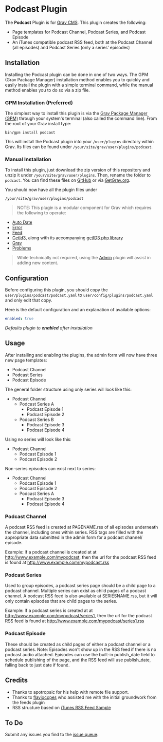 # Podcast Plugin

The **Podcast** Plugin is for [Grav CMS](http://github.com/getgrav/grav). This plugin creates the following:
- Page templates for Podcast Channel, Podcast Series, and Podcast Episode
- An iTunes compatible podcast RSS feed, both at the Podcast Channel (all episodes) and Podcast Series (only a series' episodes)

## Installation

Installing the Podcast plugin can be done in one of two ways. The GPM (Grav Package Manager) installation method enables you to quickly and easily install the plugin with a simple terminal command, while the manual method enables you to do so via a zip file.

### GPM Installation (Preferred)

The simplest way to install this plugin is via the [Grav Package Manager (GPM)](http://learn.getgrav.org/advanced/grav-gpm) through your system's terminal (also called the command line).  From the root of your Grav install type:

    bin/gpm install podcast

This will install the Podcast plugin into your `/user/plugins` directory within Grav. Its files can be found under `/your/site/grav/user/plugins/podcast`.

### Manual Installation

To install this plugin, just download the zip version of this repository and unzip it under `/your/site/grav/user/plugins`. Then, rename the folder to `podcast`. You can find these files on [GitHub](https://github.com//grav-plugin-podcast) or via [GetGrav.org](http://getgrav.org/downloads/plugins#extras).

You should now have all the plugin files under

    /your/site/grav/user/plugins/podcast

> NOTE: This plugin is a modular component for Grav which requires the following to operate:
* [Auto Date](https://github.com/getgrav/grav-plugin-auto-date)
* [Error](https://github.com/getgrav/grav-plugin-error)
* [Feed](https://github.com/getgrav/grav-plugin-feed)
* [GetId3](https://github.com/jgonyea/grav-plugin-get-id3), along with its accompanying [getID3 php library](http://www.getid3.org/)
* [Grav](http://github.com/getgrav/grav)
* [Problems](https://github.com/getgrav/grav-plugin-problems)

> While technically not required, using the [Admin](https://github.com/getgrav/grav-plugin-admin) plugin will assist in adding new content.

## Configuration

Before configuring this plugin, you should copy the `user/plugins/podcast/podcast.yaml` to `user/config/plugins/podcast.yaml` and only edit that copy.

Here is the default configuration and an explanation of available options:


```yaml
enabled: true
```
_Defaults plugin to **enabled** after installation_

## Usage

After installing and enabling the plugins, the admin form will now have three new page templates:
* Podcast Channel
* Podcast Series
* Podcast Episode

The general folder structure using only series will look like this:
* Podcast Channel
  * Podcast Series A
    * Podcast Episode 1
    * Podcast Episode 2
  * Podcast Series B
    * Podcast Episode 3
    * Podcast Episode 4

Using no series will look like this:
* Podcast Channel
  * Podcast Episode 1
  * Podcast Episode 2

Non-series episodes can exist next to series:
* Podcast Channel
  * Podcast Episode 1
  * Podcast Episode 2
  * Podcast Series A
    * Podcast Episode 3
    * Podcast Episode 4


### Podcast Channel

A podcast RSS feed is created at PAGENAME.rss of all episodes underneath the channel, including ones within series.  RSS tags are filled with the appropriate data submitted in the admin form for a podcast channel/ episode.

Example:
If a podcast channel is created at  at http://www.example.com/mypodcast, then the url for the podcast RSS feed is found at http://www.example.com/mypodcast.rss

### Podcast Series
Used to group episodes, a podcast series page should be a child page to a podcast channel.  Multiple series can exist as child pages of a podcast channel.  A podcast RSS feed is also available at SERIESNAME.rss, but it will only contain episodes that are child pages to the series.

Example:
If a podcast series is created at  at http://www.example.com/mypodcast/series1, then the url for the podcast RSS feed is found at http://www.example.com/mypodcast/series1.rss

### Podcast Episode

These should be created as child pages of either a podcast channel or a podcast series.  Note: Episodes won't show up in the RSS feed if there is no podcast audio attached.  Episodes can use the built-in publish_date field to schedule publishing of the page, and the RSS feed will use publish_date, falling back to just date if found.

## Credits

* Thanks to apotropaic for his help with remote file support.
* Thanks to [flaviocopes](https://github.com/flaviocopes) who assisted me with the initial groundwork from the feeds plugin
* RSS structure based on [iTunes RSS Feed Sample](https://help.apple.com/itc/podcasts_connect/#/itcbaf351599)

## To Do
Submit any issues you find to the [issue queue](https://github.com/jgonyea/grav-plugin-podcast/issues).
